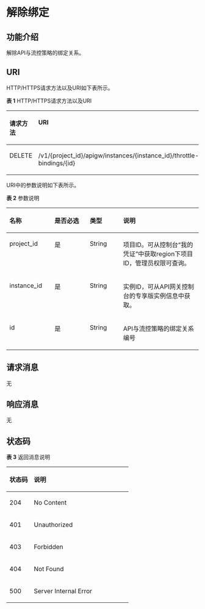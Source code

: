 # 解除绑定<a name="apig-phapi-180713075"></a>

## 功能介绍<a name="section40370977"></a>

解除API与流控策略的绑定关系。

## URI<a name="section27794473"></a>

HTTP/HTTPS请求方法以及URI如下表所示。

**表 1**  HTTP/HTTPS请求方法以及URI

<a name="table38359531"></a>
<table><thead align="left"><tr id="row33945921"><th class="cellrowborder" valign="top" width="20%" id="mcps1.2.3.1.1"><p id="p65265079"><a name="p65265079"></a><a name="p65265079"></a>请求方法</p>
</th>
<th class="cellrowborder" valign="top" width="80%" id="mcps1.2.3.1.2"><p id="p51980017"><a name="p51980017"></a><a name="p51980017"></a>URI</p>
</th>
</tr>
</thead>
<tbody><tr id="row49631831"><td class="cellrowborder" valign="top" width="20%" headers="mcps1.2.3.1.1 "><p id="p60755411"><a name="p60755411"></a><a name="p60755411"></a>DELETE</p>
</td>
<td class="cellrowborder" valign="top" width="80%" headers="mcps1.2.3.1.2 "><p id="p22241226"><a name="p22241226"></a><a name="p22241226"></a>/v1/{project_id}/apigw/instances/{instance_id}/throttle-bindings/{id}</p>
</td>
</tr>
</tbody>
</table>

URI中的参数说明如下表所示。

**表 2**  参数说明

<a name="table56708902"></a>
<table><thead align="left"><tr id="row14847524"><th class="cellrowborder" valign="top" width="23.46765323467653%" id="mcps1.2.5.1.1"><p id="p61798799"><a name="p61798799"></a><a name="p61798799"></a>名称</p>
</th>
<th class="cellrowborder" valign="top" width="18.36816318368163%" id="mcps1.2.5.1.2"><p id="p39646798"><a name="p39646798"></a><a name="p39646798"></a>是否必选</p>
</th>
<th class="cellrowborder" valign="top" width="17.348265173482652%" id="mcps1.2.5.1.3"><p id="p57274058"><a name="p57274058"></a><a name="p57274058"></a>类型</p>
</th>
<th class="cellrowborder" valign="top" width="40.815918408159185%" id="mcps1.2.5.1.4"><p id="p8687082"><a name="p8687082"></a><a name="p8687082"></a>说明</p>
</th>
</tr>
</thead>
<tbody><tr id="row13117124765218"><td class="cellrowborder" valign="top" width="23.46765323467653%" headers="mcps1.2.5.1.1 "><p id="p55878963"><a name="p55878963"></a><a name="p55878963"></a>project_id</p>
</td>
<td class="cellrowborder" valign="top" width="18.36816318368163%" headers="mcps1.2.5.1.2 "><p id="p29902160"><a name="p29902160"></a><a name="p29902160"></a>是</p>
</td>
<td class="cellrowborder" valign="top" width="17.348265173482652%" headers="mcps1.2.5.1.3 "><p id="p6155914"><a name="p6155914"></a><a name="p6155914"></a>String</p>
</td>
<td class="cellrowborder" valign="top" width="40.815918408159185%" headers="mcps1.2.5.1.4 "><p id="p28867016"><a name="p28867016"></a><a name="p28867016"></a>项目ID。可从控制台“我的凭证”中获取region下项目ID，管理员权限可查询。</p>
</td>
</tr>
<tr id="row89251846205213"><td class="cellrowborder" valign="top" width="23.46765323467653%" headers="mcps1.2.5.1.1 "><p id="p1780913159538"><a name="p1780913159538"></a><a name="p1780913159538"></a>instance_id</p>
</td>
<td class="cellrowborder" valign="top" width="18.36816318368163%" headers="mcps1.2.5.1.2 "><p id="p9809215115310"><a name="p9809215115310"></a><a name="p9809215115310"></a>是</p>
</td>
<td class="cellrowborder" valign="top" width="17.348265173482652%" headers="mcps1.2.5.1.3 "><p id="p1280914152538"><a name="p1280914152538"></a><a name="p1280914152538"></a>String</p>
</td>
<td class="cellrowborder" valign="top" width="40.815918408159185%" headers="mcps1.2.5.1.4 "><p id="p1880914157537"><a name="p1880914157537"></a><a name="p1880914157537"></a>实例ID，可从API网关控制台的专享版实例信息中获取。</p>
</td>
</tr>
<tr id="row32565014"><td class="cellrowborder" valign="top" width="23.46765323467653%" headers="mcps1.2.5.1.1 "><p id="p20520503"><a name="p20520503"></a><a name="p20520503"></a>id</p>
</td>
<td class="cellrowborder" valign="top" width="18.36816318368163%" headers="mcps1.2.5.1.2 "><p id="p51548085"><a name="p51548085"></a><a name="p51548085"></a>是</p>
</td>
<td class="cellrowborder" valign="top" width="17.348265173482652%" headers="mcps1.2.5.1.3 "><p id="p14645367"><a name="p14645367"></a><a name="p14645367"></a>String</p>
</td>
<td class="cellrowborder" valign="top" width="40.815918408159185%" headers="mcps1.2.5.1.4 "><p id="p45424102"><a name="p45424102"></a><a name="p45424102"></a>API与流控策略的绑定关系编号</p>
</td>
</tr>
</tbody>
</table>

## 请求消息<a name="section48823670"></a>

无

## 响应消息<a name="section62403175"></a>

无

## 状态码<a name="section36759847"></a>

**表 3**  返回消息说明

<a name="table64179945"></a>
<table><thead align="left"><tr id="row56928238"><th class="cellrowborder" valign="top" width="20%" id="mcps1.2.3.1.1"><p id="p47784572"><a name="p47784572"></a><a name="p47784572"></a>状态码</p>
</th>
<th class="cellrowborder" valign="top" width="80%" id="mcps1.2.3.1.2"><p id="p45345163"><a name="p45345163"></a><a name="p45345163"></a>说明</p>
</th>
</tr>
</thead>
<tbody><tr id="row49079619"><td class="cellrowborder" valign="top" width="20%" headers="mcps1.2.3.1.1 "><p id="p16026187"><a name="p16026187"></a><a name="p16026187"></a>204</p>
</td>
<td class="cellrowborder" valign="top" width="80%" headers="mcps1.2.3.1.2 "><p id="p23052747"><a name="p23052747"></a><a name="p23052747"></a>No Content</p>
</td>
</tr>
<tr id="row6148136"><td class="cellrowborder" valign="top" width="20%" headers="mcps1.2.3.1.1 "><p id="p28237008"><a name="p28237008"></a><a name="p28237008"></a>401</p>
</td>
<td class="cellrowborder" valign="top" width="80%" headers="mcps1.2.3.1.2 "><p id="p5496325"><a name="p5496325"></a><a name="p5496325"></a>Unauthorized</p>
</td>
</tr>
<tr id="row49466927"><td class="cellrowborder" valign="top" width="20%" headers="mcps1.2.3.1.1 "><p id="p47398178"><a name="p47398178"></a><a name="p47398178"></a>403</p>
</td>
<td class="cellrowborder" valign="top" width="80%" headers="mcps1.2.3.1.2 "><p id="p14047189"><a name="p14047189"></a><a name="p14047189"></a>Forbidden</p>
</td>
</tr>
<tr id="row59315838"><td class="cellrowborder" valign="top" width="20%" headers="mcps1.2.3.1.1 "><p id="p39853556"><a name="p39853556"></a><a name="p39853556"></a>404</p>
</td>
<td class="cellrowborder" valign="top" width="80%" headers="mcps1.2.3.1.2 "><p id="p19914534527"><a name="p19914534527"></a><a name="p19914534527"></a>Not Found</p>
</td>
</tr>
<tr id="row62213760"><td class="cellrowborder" valign="top" width="20%" headers="mcps1.2.3.1.1 "><p id="p6149829"><a name="p6149829"></a><a name="p6149829"></a>500</p>
</td>
<td class="cellrowborder" valign="top" width="80%" headers="mcps1.2.3.1.2 "><p id="p28374163"><a name="p28374163"></a><a name="p28374163"></a>Server Internal Error</p>
</td>
</tr>
</tbody>
</table>

